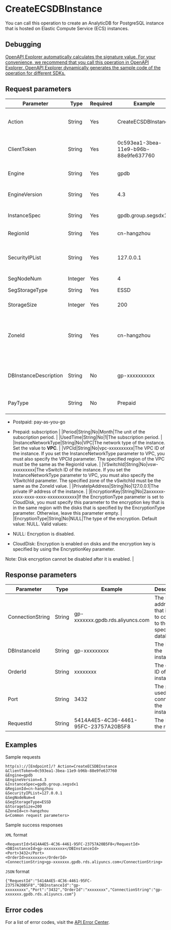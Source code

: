# CreateECSDBInstance

You can call this operation to create an AnalyticDB for PostgreSQL instance that is hosted on Elastic Compute Service \(ECS\) instances.

## Debugging

[OpenAPI Explorer automatically calculates the signature value. For your convenience, we recommend that you call this operation in OpenAPI Explorer. OpenAPI Explorer dynamically generates the sample code of the operation for different SDKs.](https://api.aliyun.com/#product=gpdb&api=CreateECSDBInstance&type=RPC&version=2016-05-03)

## Request parameters

|Parameter|Type|Required|Example|Description|
|---------|----|--------|-------|-----------|
|Action|String|Yes|CreateECSDBInstance|The operation that you want to perform. Set the value to CreateECSDBInstance. |
|ClientToken|String|Yes|0c593ea1-3bea-11e9-b96b-88e9fe637760|The client token that is used to ensure the idempotence of the request. |
|Engine|String|Yes|gpdb|The engine of the database. Set the value to gpdb. |
|EngineVersion|String|Yes|4.3|The version of the database engine. Set the value to 4.3. |
|InstanceSpec|String|Yes|gpdb.group.segsdx1|The instance type. For more information, see [Instance types](~~86942~~). |
|RegionId|String|Yes|cn-hangzhou|The region ID of the instance. |
|SecurityIPList|String|Yes|127.0.0.1|The whitelist of the IP addresses that are allowed to access the instance. Default value: `127.0.0.1`. |
|SegNodeNum|Integer|Yes|4|The number of nodes. |
|SegStorageType|String|Yes|ESSD|The storage type of the disk. |
|StorageSize|Integer|Yes|200|The storage capacity. Unit: GB. |
|ZoneId|String|Yes|cn-hangzhou|The zone ID of the instance. Example: cn-hangzhou-d. You can call the DescribeRegions operation to query available zones. |
|DBInstanceDescription|String|No|gp-xxxxxxxxxx|The description of the instance. The description can be up to 256 characters in length. |
|PayType|String|No|Prepaid|The billing method of the instance. Valid values:

 -   Postpaid: pay-as-you-go
-   Prepaid: subscription |
|Period|String|No|Month|The unit of the subscription period. |
|UsedTime|String|No|1|The subscription period. |
|InstanceNetworkType|String|No|VPC|The network type of the instance. Set the value to **VPC**. |
|VPCId|String|No|vpc-xxxxxxxxxx|The VPC ID of the instance. If you set the InstanceNetworkType parameter to VPC, you must also specify the VPCId parameter. The specified region of the VPC must be the same as the RegionId value. |
|VSwitchId|String|No|vsw-xxxxxxxxx|The vSwitch ID of the instance. If you set the InstanceNetworkType parameter to VPC, you must also specify the VSwitchId parameter. The specified zone of the vSwitchId must be the same as the ZoneId value. |
|PrivateIpAddress|String|No|127.0.0.1|The private IP address of the instance. |
|EncryptionKey|String|No|2axxxxxx-xxxx-xxxx-xxxx-xxxxxxxxxxxx|If the EncryptionType parameter is set to CloudDisk, you must specify this parameter to the encryption key that is in the same region with the disks that is specified by the EncryptionType parameter. Otherwise, leave this parameter empty. |
|EncryptionType|String|No|NULL|The type of the encryption. Default value: NULL. Valid values:

 -   NULL: Encryption is disabled.
-   CloudDisk: Encryption is enabled on disks and the encryption key is specified by using the EncryptionKey parameter.

 Note: Disk encryption cannot be disabled after it is enabled. |

## Response parameters

|Parameter|Type|Example|Description|
|---------|----|-------|-----------|
|ConnectionString|String|gp-xxxxxxx.gpdb.rds.aliyuncs.com|The IP address that is used to connect to the specified database. |
|DBInstanceId|String|gp-xxxxxxxxx|The ID of the instance. |
|OrderId|String|xxxxxxxx|The order ID of the instance. |
|Port|String|3432|The port used to connect to the instance. |
|RequestId|String|5414A4E5-4C36-4461-95FC-23757A20B5F8|The ID of the request. |

## Examples

Sample requests

```
http(s)://[Endpoint]/? Action=CreateECSDBInstance
&ClientToken=0c593ea1-3bea-11e9-b96b-88e9fe637760
&Engine=gpdb
&EngineVersion=4.3
&InstanceSpec=gpdb.group.segsdx1
&RegionId=cn-hangzhou
&SecurityIPList=127.0.0.1
&SegNodeNum=4
&SegStorageType=ESSD
&StorageSize=200
&ZoneId=cn-hangzhou
&<Common request parameters>
```

Sample success responses

`XML` format

```
<RequestId>5414A4E5-4C36-4461-95FC-23757A20B5F8</RequestId>
<DBInstanceId>gp-xxxxxxxxx</DBInstanceId>
<Port>3432</Port>
<OrderId>xxxxxxxx</OrderId>
<ConnectionString>gp-xxxxxxx.gpdb.rds.aliyuncs.com</ConnectionString>
```

`JSON` format

```
{"RequestId":"5414A4E5-4C36-4461-95FC-23757A20B5F8","DBInstanceId":"gp-xxxxxxxxx","Port":"3432","OrderId":"xxxxxxxx","ConnectionString":"gp-xxxxxxx.gpdb.rds.aliyuncs.com"}
```

## Error codes

For a list of error codes, visit the [API Error Center](https://error-center.alibabacloud.com/status/product/gpdb).

